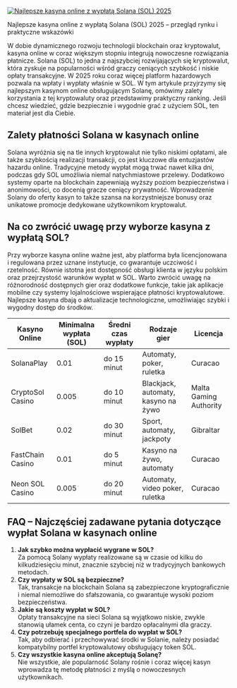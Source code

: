 [![Najlepsze kasyna online z wypłatą Solana (SOL) 2025](https://123-caf.pages.dev/gitsignup.png)](https://vrmoo.ru/Bt82HjjY)

<div>Najlepsze kasyna online z wypłatą Solana (SOL) 2025 – przegląd rynku i praktyczne wskazówki</div> <p>W dobie dynamicznego rozwoju technologii blockchain oraz kryptowalut, kasyna online w coraz większym stopniu integrują nowoczesne rozwiązania płatnicze. Solana (SOL) to jedna z najszybciej rozwijających się kryptowalut, która zyskuje na popularności wśród graczy ceniących szybkość i niskie opłaty transakcyjne. W 2025 roku coraz więcej platform hazardowych pozwala na wpłaty i wypłaty właśnie w SOL. W tym artykule przyjrzymy się najlepszym kasynom online obsługującym Solanę, omówimy zalety korzystania z tej kryptowaluty oraz przedstawimy praktyczny ranking. Jeśli chcesz wiedzieć, gdzie bezpiecznie i wygodnie grać z użyciem SOL, ten materiał jest dla Ciebie.</p>  <h2>Zalety płatności Solana w kasynach online</h2> <p>Solana wyróżnia się na tle innych kryptowalut nie tylko niskimi opłatami, ale także szybkością realizacji transakcji, co jest kluczowe dla entuzjastów hazardu online. Tradycyjne metody wypłat mogą trwać nawet kilka dni, podczas gdy SOL umożliwia niemal natychmiastowe przelewy. Dodatkowo systemy oparte na blockchain zapewniają wyższy poziom bezpieczeństwa i anonimowości, co docenią gracze ceniący prywatność. Wprowadzenie Solany do oferty kasyn to także szansa na korzystniejsze bonusy oraz unikatowe promocje dedykowane użytkownikom kryptowalut.</p>  <h2>Na co zwrócić uwagę przy wyborze kasyna z wypłatą SOL?</h2> <p>Przy wyborze kasyna online ważne jest, aby platforma była licencjonowana i regulowana przez uznane instytucje, co gwarantuje uczciwość i rzetelność. Równie istotna jest dostępność obsługi klienta w języku polskim oraz przejrzystość warunków wypłat w SOL. Warto zwrócić uwagę na różnorodność dostępnych gier oraz dodatkowe funkcje, takie jak aplikacje mobilne czy systemy lojalnościowe wspierające płatności kryptowalutowe. Najlepsze kasyna dbają o aktualizacje technologiczne, umożliwiając szybki i wygodny dostęp do środków.</p>  <table> <thead> <tr> <th>Kasyno Online</th> <th>Minimalna wypłata (SOL)</th> <th>Średni czas wypłaty</th> <th>Rodzaje gier</th> <th>Licencja</th> </tr> </thead> <tbody> <tr> <td>SolanaPlay</td> <td>0.01</td> <td>do 15 minut</td> <td>Automaty, poker, ruletka</td> <td>Curacao</td> </tr> <tr> <td>CryptoSol Casino</td> <td>0.005</td> <td>do 10 minut</td> <td>Blackjack, automaty, kasyno na żywo</td> <td>Malta Gaming Authority</td> </tr> <tr> <td>SolBet</td> <td>0.02</td> <td>do 30 minut</td> <td>Sport, automaty, jackpoty</td> <td>Gibraltar</td> </tr> <tr> <td>FastChain Casino</td> <td>0.01</td> <td>do 5 minut</td> <td>Kasyno na żywo, automaty</td> <td>Curacao</td> </tr> <tr> <td>Neon SOL Casino</td> <td>0.005</td> <td>do 20 minut</td> <td>Automaty, video poker, ruletka</td> <td>Curacao</td> </tr> </tbody> </table>  <h2>FAQ – Najczęściej zadawane pytania dotyczące wypłat Solana w kasynach online</h2> <ol> <li><strong>Jak szybko można wypłacić wygrane w SOL?</strong><br>Za pomocą Solany wypłaty realizowane są w czasie od kilku do kilkudziesięciu minut, znacznie szybciej niż w tradycyjnych bankowych metodach.</li>  <li><strong>Czy wypłaty w SOL są bezpieczne?</strong><br>Tak, transakcje na blockchain Solana są zabezpieczone kryptograficznie i niemal niemożliwe do sfałszowania, co gwarantuje wysoki poziom bezpieczeństwa.</li>  <li><strong>Jakie są koszty wypłat w SOL?</strong><br>Opłaty transakcyjne na sieci Solana są wyjątkowo niskie, zwykle stanowią ułamek centa, co czyni je bardzo opłacalnymi dla graczy.</li>  <li><strong>Czy potrzebuję specjalnego portfela do wypłat w SOL?</strong><br>Tak, aby odbierać i przechowywać środki w Solanie, należy posiadać kompatybilny portfel kryptowalutowy obsługujący token SOL.</li>  <li><strong>Czy wszystkie kasyna online akceptują Solanę?</strong><br>Nie wszystkie, ale popularność Solany rośnie i coraz więcej kasyn wprowadza tę metodę płatności z myślą o nowoczesnych użytkownikach.</li> </ol> </div>